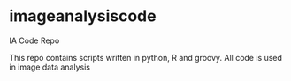 # imageanalysiscode
IA Code Repo

This repo contains scripts written in python, R and groovy. All code is used in image data analysis
